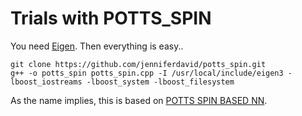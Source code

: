 Trials with POTTS_SPIN
=======================

You need [Eigen][].  Then everything is easy..

    git clone https://github.com/jenniferdavid/potts_spin.git
    g++ -o potts_spin potts_spin.cpp -I /usr/local/include/eigen3 -lboost_iostreams -lboost_system -lboost_filesystem

As the name implies, this is based on [POTTS SPIN BASED NN][].

[Eigen]: http://eigen.tuxfamily.org/
[POTTS SPIN BASED NN]: http://www.worldscientific.com/doi/abs/10.1142/9789814354776_0011

